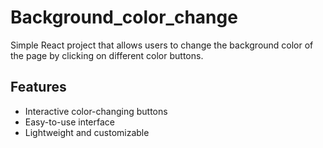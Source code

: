 # Background_color_change
Simple React project that allows users to change the background color of the page by clicking on different color buttons.

## Features

- Interactive color-changing buttons
- Easy-to-use interface
- Lightweight and customizable
